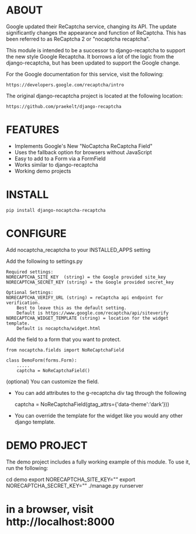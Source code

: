 # ABOUT 

Google updated their ReCaptcha service, changing its API.  The update significantly
changes the appearance and function of ReCaptcha.  This has been referred to as
ReCaptcha 2 or "nocaptcha recaptcha". 

This module is intended to be a successor to django-recaptcha to support the new style 
Google Recaptcha.  It borrows a lot of the logic from the django-recaptcha, but has been
updated to support the Google change. 

For the Google documentation for this service, visit the following: 

    https://developers.google.com/recaptcha/intro
   
The original django-recaptcha project is located at the following location:

    https://github.com/praekelt/django-recaptcha

# FEATURES

 - Implements Google's New "NoCaptcha ReCaptcha Field"
 - Uses the fallback option for browsers without JavaScript
 - Easy to add to a Form via a FormField
 - Works similar to django-recaptcha 
 - Working demo projects


# INSTALL

    pip install django-nocaptcha-recaptcha

# CONFIGURE 

Add nocaptcha_recaptcha to your INSTALLED_APPS setting
    
Add the following to settings.py
    
    Required settings: 
    NORECAPTCHA_SITE_KEY  (string) = the Google provided site_key
    NORECAPTCHA_SECRET_KEY (string) = the Google provided secret_key 
    
    Optional Settings:
    NORECAPTCHA_VERIFY_URL (string) = reCaptcha api endpoint for verification.
        Best to leave this as the default setting.
        Default is https://www.google.com/recaptcha/api/siteverify
    NORECAPTCHA_WIDGET_TEMPLATE (string) = location for the widget template.  
        Default is nocaptcha/widget.html
    
   
Add the field to a form that you want to protect.

	from nocaptcha.fields import NoReCaptchaField
	
	class DemoForm(forms.Form):
	    .....
	    captcha = NoReCaptchaField()
	    
	    
(optional)
You can customize the field.  
	
- You can add attributes to the g-recaptcha div tag through the following
     
     captcha = NoReCaptchaField(gtag_attrs={'data-theme':'dark'}))
     
- You can override the template for the widget like you would any
  other django template. 


# DEMO PROJECT 

The demo project includes a fully working example of this module. 
To use it, run the following:
 
   cd demo
   export NORECAPTCHA_SITE_KEY="<your site key>"
   export NORECAPTCHA_SECRET_KEY="<your secret key>"
   ./manage.py runserver 
   
   # in a browser, visit http://localhost:8000
     
